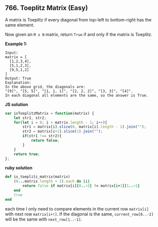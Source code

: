 ## 766. Toeplitz Matrix (Easy)

A matrix is Toeplitz if every diagonal from top-left to bottom-right has the same element.

Now given an `M x N` matrix, return `True` if and only if the matrix is Toeplitz.


__Example 1:__
```
Input:
matrix = [
  [1,2,3,4],
  [5,1,2,3],
  [9,5,1,2]
]
Output: True
Explanation:
In the above grid, the diagonals are:
"[9]", "[5, 5]", "[1, 1, 1]", "[2, 2, 2]", "[3, 3]", "[4]".
In each diagonal all elements are the same, so the answer is True.
```

__JS solution__
```JavaScript
var isToeplitzMatrix = function(matrix) {
    let str1, str2;
    for(let i = 0; i < matrix.length - 1; i++){
        str1 = matrix[i].slice(0, matrix[i].length - 1).join("");
        str2 = matrix[i+1].slice(1).join("");
        if(str1 !== str2){
            return false;
        }
    }
    return true;
};
```
__ruby solution__
```ruby
def is_toeplitz_matrix(matrix)
    (0...matrix.length - 1).each do |i|
        return false if matrix[i][0..-2] != matrix[i+1][1..-1]
    end
    true
end
```

each time I only need to compare elements in the current row `matrix[i]` with next row `matrix[i+!]`. If the diagonal is the same, `current_row[0..-2]` will be the same with `next_row[1..-1]`.
